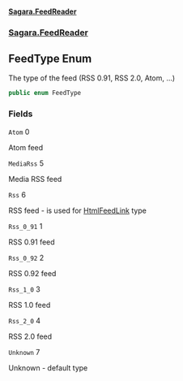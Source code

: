 #### [Sagara.FeedReader](index.md 'index')
### [Sagara.FeedReader](index.md#Sagara.FeedReader 'Sagara.FeedReader')

## FeedType Enum

The type of the feed (RSS 0.91, RSS 2.0, Atom, ...)

```csharp
public enum FeedType
```
### Fields

<a name='Sagara.FeedReader.FeedType.Atom'></a>

`Atom` 0

Atom feed

<a name='Sagara.FeedReader.FeedType.MediaRss'></a>

`MediaRss` 5

Media RSS feed

<a name='Sagara.FeedReader.FeedType.Rss'></a>

`Rss` 6

RSS feed - is used for [HtmlFeedLink](Sagara.FeedReader.HtmlFeedLink.md 'Sagara.FeedReader.HtmlFeedLink') type

<a name='Sagara.FeedReader.FeedType.Rss_0_91'></a>

`Rss_0_91` 1

RSS 0.91 feed

<a name='Sagara.FeedReader.FeedType.Rss_0_92'></a>

`Rss_0_92` 2

RSS 0.92 feed

<a name='Sagara.FeedReader.FeedType.Rss_1_0'></a>

`Rss_1_0` 3

RSS 1.0 feed

<a name='Sagara.FeedReader.FeedType.Rss_2_0'></a>

`Rss_2_0` 4

RSS 2.0 feed

<a name='Sagara.FeedReader.FeedType.Unknown'></a>

`Unknown` 7

Unknown - default type
